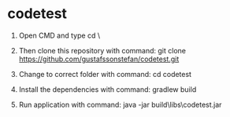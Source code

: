 # codetest


1. Open CMD and type cd \ 
 
2. Then clone this repository with command: git clone https://github.com/gustafssonstefan/codetest.git

3. Change to correct folder with command: cd codetest

4. Install the dependencies with command: gradlew build

3. Run application with command: java -jar build\libs\codetest.jar
